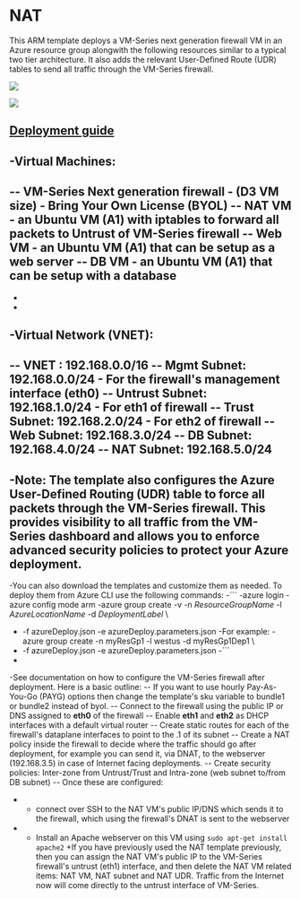 # NAT
This ARM template deploys a VM-Series next generation firewall VM in an Azure resource group alongwith the following resources similar to a typical two tier architecture. It also adds the relevant User-Defined Route (UDR) tables to send all traffic through the VM-Series firewall.
  
 [<img src="http://azuredeploy.net/deploybutton.png"/>](https://portal.azure.com/#create/Microsoft.Template/uri/https%3A%2F%2Fraw.githubusercontent.com%2Fmacmanu%2FNAT%2Fmaster%2FazureDeploy.json)
 
  
 [<img src="https://camo.githubusercontent.com/536ab4f9bc823c2e0ce72fb610aafda57d8c6c12/687474703a2f2f61726d76697a2e696f2f76697375616c697a65627574746f6e2e706e67" data-canonical-src="http://armviz.io/visualizebutton.png" style="max-width:100%;">](http://armviz.io/#/?load=https%3A%2F%2Fraw.githubusercontent.com%2Fhttps://portal.azure.com/#create/Microsoft.Template/uri/https%3A%2F%2Fraw.githubusercontent.com%2Fmacmanu%2FNAT%2Fmaster%2FazureDeploy.json)


[Deployment guide](https://github.com/PaloAltoNetworks/azure/blob/master/vmseries-nat-webdb/Azure_VM-Series_ARM_NAT_template_deployment_guide_v3.pdf)
 -
 -**Virtual Machines:**
 -
 -- VM-Series Next generation firewall - (D3 VM size) - Bring Your Own License (BYOL)
 -- NAT VM - an Ubuntu VM (A1) with iptables to forward all packets to Untrust of VM-Series firewall
 -- Web VM - an Ubuntu VM (A1) that can be setup as a web server
 -- DB VM - an Ubuntu VM (A1) that can be setup with a database
 -
 -
 -
 -**Virtual Network (VNET):**
 -
 -- VNET : 192.168.0.0/16
 -- Mgmt Subnet: 192.168.0.0/24 - For the firewall's management interface (eth0)
 -- Untrust Subnet: 192.168.1.0/24 - For eth1 of firewall
 -- Trust Subnet: 192.168.2.0/24 - For eth2 of firewall
 -- Web Subnet: 192.168.3.0/24
 -- DB Subnet: 192.168.4.0/24
 -- NAT Subnet: 192.168.5.0/24
 -
 -**Note:** The template also configures the Azure User-Defined Routing (UDR) table to force all packets through the VM-Series firewall. This provides visibility to all traffic from the VM-Series dashboard and allows you to enforce advanced security policies to protect your Azure deployment.
 -
 -You can also download the templates and customize them as needed. To deploy them from Azure CLI use the following commands:
 -```
 -azure login
 -azure config mode arm
 -azure group create -v -n <i>ResourceGroupName</i>  -l <i>AzureLocationName</i>  -d  <i>DeploymentLabel</i>  \
 -    -f azureDeploy.json  -e azureDeploy.parameters.json
 -For example:
 -azure group create  -n myResGp1  -l westus  -d myResGp1Dep1  \
 -    -f azureDeploy.json  -e azureDeploy.parameters.json
 -```
 -
 -See documentation on how to configure the VM-Series firewall after deployment. Here is a basic outline:
 -- If you want to use hourly Pay-As-You-Go (PAYG) options then change the template's sku variable to bundle1 or bundle2 instead of byol.
 -- Connect to the firewall using the public IP or DNS assigned to **eth0** of the firewall
 -- Enable **eth1** and **eth2** as DHCP interfaces with a default virtual router
 -- Create static routes for each of the firewall's dataplane interfaces to point to the .1 of its subnet
 -- Create a NAT policy inside the firewall to decide where the traffic should go after deployment, for example you can send it, via DNAT, to the webserver (192.168.3.5) in case of Internet facing deployments.
 -- Create security policies: Inter-zone from Untrust/Trust and Intra-zone (web subnet to/from DB subnet)
 -- Once these are configured:
 -    - connect over SSH to the NAT VM's public IP/DNS which sends it to the firewall, which using the firewall's DNAT is sent to the webserver
 -    - Install an Apache webserver on this VM using  `sudo apt-get install apache2`
 +If you have previously used the NAT template previously, then you can assign the NAT VM's public IP to the VM-Series firewall's untrust (eth1) interface, and then delete the NAT VM related items: NAT VM, NAT subnet and NAT UDR. Traffic from the Internet now will come directly to the untrust interface of VM-Series.
